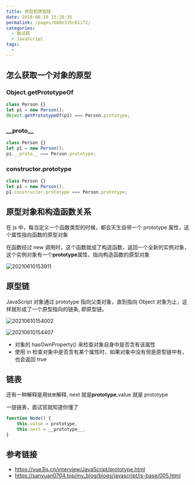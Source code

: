 ```yaml
---
title: 原型和原型链
date: 2018-06-10 15:28:35
permalink: /pages/680e335c611f2/
categories:
  - 面试题
  - JavaScript
tags:
  -
---
```


## 怎么获取一个对象的原型

### Object.getPrototypeOf

```js
class Person {}
let p1 = new Person();
Object.getPrototypeOf(p1) === Person.prototype;
```

### \_\_proto\_\_

```js
class Person {}
let p1 = new Person();
p1.__proto__ === Person.prototype;
```

### constructor.prototype

```js
class Person {}
let p1 = new Person();
p1.constructor.prototype === Person.prototype;
```

## 原型对象和构造函数关系

在 js 中，每当定义一个函数类型的时候，都会天生自带一个 prototype 属性，这个属性指向函数的原型对象

在函数经过 new 调用时，这个函数就成了构造函数，返回一个全新的实例对象，这个实例对象有一个**prototype**属性，指向构造函数的原型对象

![20210610153911](https://gcore.jsdelivr.net/gh/wu529778790/image/blog/20210610153911.png)

<!-- more -->

## 原型链

JavaScript 对象通过 prototype 指向父类对象，直到指向 Object 对象为止，这样就形成了一个原型指向的链条, 即原型链。

![20210610154002](https://gcore.jsdelivr.net/gh/wu529778790/image/blog/20210610154002.png)

![20210610154407](https://gcore.jsdelivr.net/gh/wu529778790/image/blog/20210610154407.png)

- 对象的 hasOwnProperty() 来检查对象自身中是否含有该属性
- 使用 in 检查对象中是否含有某个属性时，如果对象中没有但是原型链中有，也会返回 true

## 链表

还有一种解释是用`链表`解释, next 就是**prototype**,value 就是 prototype

一提链表，面试官就知道你懂了

```js
function Node() {
    this.value = prototype,
    this.next = __prototype__,
}
```

## 参考链接

- <https://vue3js.cn/interview/JavaScript/prototype.html>
- <https://sanyuan0704.top/my_blog/blogs/javascript/js-base/005.html>
